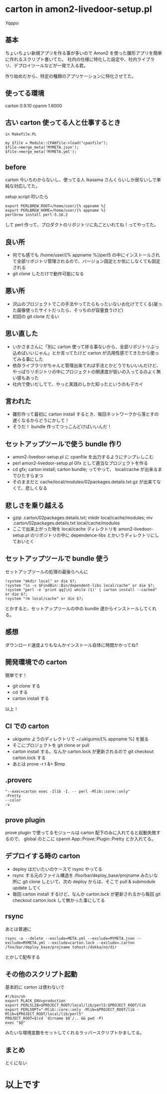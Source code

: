 carton in amon2-livedoor-setup.pl
==========

<address>Yappo</address>

基本
---

ちょいちょい新規アプリを作る事が多いので Amon2 を使った雛形アプリを簡単に作れるスクリプト書いてた。
社内の仕様に特化した設定や、社内ライブラリ、デプロイツールなどが一発で入る君。

作り始めだから、特定の種類のアプリケーションに特化させてた。

使ってる環境
---

carton 0.9.10
cpanm 1.6000

古い carton 使ってる人と仕事するとき
---

    in Makefile.PL

    my $file = Module::CPANfile->load("cpanfile");
    $file->merge_meta('MYMETA.json');
    $file->merge_meta('MYMETA.yml');

before
---

carton 今いちわからないし、使ってる人 ikasama さんくらいしか居ないしで単純な対応してた。

setup script 叩いたら

    export PERLBREW_ROOT=/home/user/[% appname %]
    export PERLBREW_HOME=/home/user/[% appname %]
    perlbrew install perl-5.16.2

して perl 作って、プロダクトのリポジトリに丸ごといれてね！ってやってた。

良い所
---

* 何でも感でも /home/user/[% appname %]/perl5 の中にインストールされて全部リポジトリ管理されるので、バージョン固定とか気にしなくても固定される
* git clone しただけで動作可能になる


悪い所
---

* 沢山のプロジェクトでこの手法やってたらもったいないお化けでてくる(凝った画像使ったサイトだったら、そっちのが容量食うけど)
* 初回の git clone だるい

思い直した
---

* いかさまさんに「別に carton 使って捗る事ないから、全部リポジトリぶっ込めばいいじゃん」とか言ってたけど carton が汎用性感でてきたから使ってみる事にした
* 依存ライブラリがちゃんと管理出来てれば手法とかどうでもいいんだけど、やっぱりリポジトリの中にプロジェクトの関連度が低いの入ってるのよく無い感もあった
* 社内で使いだしてて、やっと実践のしかた知ったというのもデカイ

言われた
---

* 雛形作って最初に carton install するとき、毎回ネットワークから落とすの遅くなるからどうにかして！
* そうだ！ bundle 作ってつっこんどけばいいんだ！

セットアップツールで使う bundle 作り
---

* amon2-livedoor-setup.pl に cpanfile を出力するようにテンプレしこむ
* perl amon2-livedoor-setup.pl Gfx として適当なプロジェクトを作る
* cd gfx; carton install; carton bundle; ってやって、 local/cache が出来るまでひたすらまつ
* そのままだと cache/local/modules/02packages.details.txt.gz が出来てなくて、悲しくなる

悲しさを乗り越える
---

* gzip .carton/02packages.details.txt; mkdir local/cache/modules; mv .carton/02packages.details.txt local/cache/modules
* ここで出来上がった物を local/cache ディレクトリを amon2-livedoor-setup.pl のリポジトリの中に dependence-libs とかいうディレクトリにしておいとく

セットアップツールで bundle 使う
---

セットアップツールの処理の最後らへんに

    !system "mkdir local" or die $?;
    !system "ln -s $FindBin::Bin/dependent-libs local/cache" or die $?;
    !system "perl -e 'print qq{\n} while (1)' | carton install --cached" or die $?;
    !system "rm local/cache" or die $?;

とかすると、セットアップツールの中の bundle 達からインストールしてくれる。

感想
---

ダウンロード速度よりもなんかインストール自体に時間かかってね?

開発環境での carton
---

簡単です！

* git clone する
* cd する
* carton install する

以上！

CI での carton
---

* ukigumo ようのディレクトリで ~/.ukigumo/[% appname %] を掘る
* そこにプロジェクトを git clone or pull
* carton install する。なんか carton.lock が更新されるので git checkout carton.lock する
* あとは prove -r t &> $tmp

.proverc
---

    "--exec=carton exec -Ilib -I. -- perl -Mlib::core::only"
    -Pretty
    --color
    -v

prove plugin
---

prove plugin で使ってるモジュールは carton 配下のみに入れてると起動失敗するので、 global のとこに cpanm App::Prove::Plugin::Pretty とか入れてる。

デプロイする時の carton
---

* deploy はだいたいのケースで rsync やってる
* rsync する元のファイル構造を /foo/bar/deploy_base/projname みたいな所に git clone しといて、次の deploy からは、そこで pull & submodule update してく
* 毎回 carton install するけど、なんか carton.lock が更新されるから毎回 git checkout carton.lock して無かった事にしてる

rsync
---

あとは普通に

    rsync -a --delete --exclude=META.yml --exclude=MYMETA.json --exclude=MYMETA.yml --exclude=carton.lock --exclude=.carton /foo/bar/deploy_base/projname tohost:/dokka/no/dir

とかして配布する

その他のスクリプト起動
---

基本的に carton は使わないで

    #!/bin/sh
    export PLACK_ENV=production
    export PERL5LIB=$PROJECT_ROOT/local/lib/perl5:$PROJECT_ROOT/lib
    export PERL5OPT="-Mlib::core::only -Mlib=$PROJECT_ROOT/lib -Mlib=$PROJECT_ROOT/local/lib/perl5"
    PROJECT_ROOT=$(cd `dirname $0`/.. && pwd -P)
    exec "$@"

みたいな環境変数をセットしてくれるラッパースクリプトかましてる。

まとめ
---

とくにない

以上です
===
